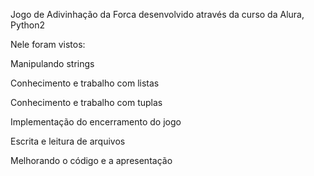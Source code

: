 Jogo de Adivinhação da Forca desenvolvido através da curso da Alura, Python2


Nele foram vistos:

Manipulando strings

Conhecimento e trabalho com listas

Conhecimento e trabalho com tuplas

Implementação do encerramento do jogo

Escrita e leitura de arquivos

Melhorando o código e a apresentação
